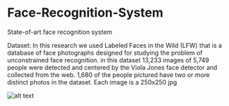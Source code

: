 # Face-Recognition-System
 State-of-art face recognition system

Dataset:
 In this research we used Labeled Faces in the Wild (LFW) that is a database of face photographs designed for studying the problem of unconstrained face recognition. in this dataset 13,233 images of 5,749 people were detected and centered by the Viola Jones face detector and collected from the web. 1,680 of the people pictured have two or more distinct photos in the dataset. Each image is a 250x250 jpg

 ![alt text](face_recognition_diagram.png)
